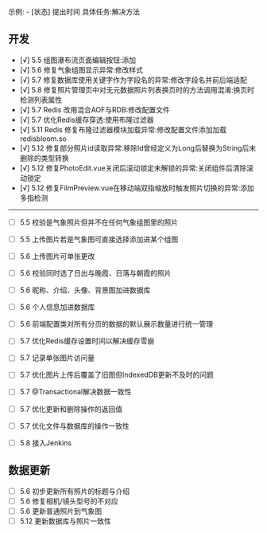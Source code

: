 示例:  - [状态] 提出时间 具体任务:解决方法
## 开发
  - [√] 5.5 组图瀑布流页面编辑按钮:添加
  - [√] 5.6 修复气象组图显示异常:修改样式
  - [√] 5.7 修复数据库使用关键字作为字段名的异常:修改字段名并前后端适配
  - [√] 5.8 修复照片管理页中对无元数据照片列表换页时的方法调用混淆:换页时检测列表属性
  - [√] 5.7 Redis 改用混合AOF与RDB:修改配置文件
  - [√] 5.7 优化Redis缓存穿透:使用布隆过滤器
  - [√] 5.11 Redis 修复布隆过滤器模块加载异常:修改配置文件添加加载redisbloom.so
  - [√] 5.12 修复部分照片id读取异常:移除Id曾经定义为Long后替换为String后未删除的类型转换 
  - [√] 5.12 修复PhotoEdit.vue关闭后滚动锁定未解锁的异常:关闭组件后清除滚动锁定 
  - [√] 5.12 修复FilmPreview.vue在移动端双指缩放时触发照片切换的异常:添加多指检测
--------------------------------------------------------------
  - [ ] 5.5 校验是气象照片但并不在任何气象组图里的照片
  - [ ] 5.5 上传图片若是气象图可直接选择添加进某个组图
  - [ ] 5.6 上传图片可单张更改
  - [ ] 5.6 校验同时选了日出与晚霞、日落与朝霞的照片  
  - [ ] 5.6 昵称、介绍、头像、背景图加进数据库
  - [ ] 5.6 个人信息加进数据库
  - [ ] 5.6 前端配置类对所有分页的数据的默认展示数量进行统一管理
  - [ ] 5.7 优化Redis缓存设置时间以解决缓存雪崩
  - [ ] 5.7 记录单张图片访问量
  - [ ] 5.7 优化图片上传后覆盖了旧图但IndexedDB更新不及时的问题
  - [ ] 5.7 @Transactional解决数据一致性
  - [ ] 5.7 优化更新和删除操作的返回值
  - [ ] 5.7 优化文件与数据库的操作一致性
  - [ ] 5.8 接入Jenkins

 


## 数据更新
  - [ ] 5.6 初步更新所有照片的标题与介绍
  - [ ] 5.6 修复相机/镜头型号的不对应
  - [ ] 5.6 更新普通照片到气象图
  - [ ] 5.12 更新数据库与照片一致性
